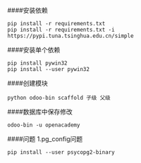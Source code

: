 ####安装依赖
```shell script
pip install -r requirements.txt
pip install -r requirements.txt -i https://pypi.tuna.tsinghua.edu.cn/simple
```

####安装单个依赖
```shell script
pip install pywin32
pip install --user pywin32
```

####创建模块
```shell script
python odoo-bin scaffold 子级 父级
```

####数据库中保存修改
```shell script
odoo-bin -u openacademy 
```

####问题
1.pg_config问题
```shell script
pip install --user psycopg2-binary
```


